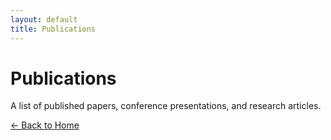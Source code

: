 ```yaml
---
layout: default
title: Publications
---
```


# Publications
A list of published papers, conference presentations, and research articles.

[← Back to Home](index.md)
